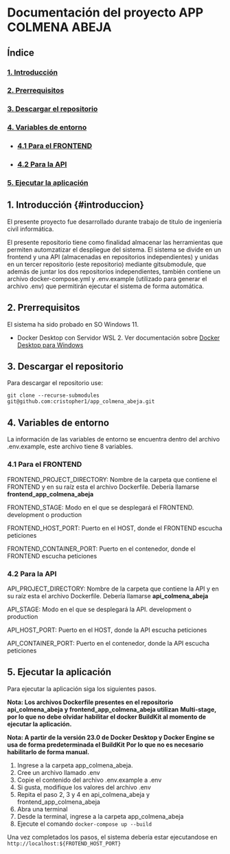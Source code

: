 # Documentación del proyecto APP COLMENA ABEJA

## Índice

### [1. Introducción](#introduccion)

### [2. Prerrequisitos](#prerrequisitos)

### [3. Descargar el repositorio](#descarga)

### [4. Variables de entorno](#entorno)

 * ### [4.1 Para el FRONTEND](#entorno-frontend)

 * ### [4.2 Para la API](#entorno-api)

### [5. Ejecutar la aplicación](#run)

## 1. Introducción {#introduccion}

El presente proyecto fue desarrollado durante trabajo de titulo de ingeniería civil informática.

El presente repositorio tiene como finalidad almacenar las herramientas que permiten automzatizar el
despliegue del sistema. El sistema se divide en un frontend y una API (almacenadas en repositorios independientes)
y unidas en un tercer repositorio (este repositorio) mediante gitsubmodule, que además de juntar los dos
repositorios independientes, también contiene un archivo docker-compose.yml y .env.example (utilizado
para generar el archivo .env) que permitirán ejecutar el sistema de forma automática.

## <a id="prerrequisitos"></a>2. Prerrequisitos

El sistema ha sido probado en SO Windows 11.

* Docker Desktop con Servidor WSL 2. Ver documentación sobre [Docker Desktop para Windows](https://docs.docker.com/desktop/install/windows-install/)

## <a id="descarga"></a>3. Descargar el repositorio

Para descargar el repositorio use:
    
    git clone --recurse-submodules git@github.com:cristopher1/app_colmena_abeja.git

## <a id="entorno"></a>4. Variables de entorno

La información de las variables de entorno se encuentra dentro del archivo .env.example, este archivo
tiene 8 variables.

### <a id="entorno-frontend"></a>4.1 Para el FRONTEND

FRONTEND_PROJECT_DIRECTORY: Nombre de la carpeta que contiene el FRONTEND y en su raíz esta el
archivo Dockerfile. Debería llamarse **frontend_app_colmena_abeja**

FRONTEND_STAGE: Modo en el que se desplegará el FRONTEND. development o production

FRONTEND_HOST_PORT: Puerto en el HOST, donde el FRONTEND escucha peticiones

FRONTEND_CONTAINER_PORT: Puerto en el contenedor, donde el FRONTEND escucha peticiones

### <a id="entorno-api"></a>4.2 Para la API

API_PROJECT_DIRECTORY: Nombre de la carpeta que contiene la API y en su raíz esta el
archivo Dockerfile. Debería llamarse **api_colmena_abeja**

API_STAGE: Modo en el que se desplegará la API. development o production

API_HOST_PORT: Puerto en el HOST, donde la API escucha peticiones

API_CONTAINER_PORT: Puerto en el contenedor, donde la API escucha peticiones

## <a id="run"></a>5. Ejecutar la aplicación

Para ejecutar la aplicación siga los siguientes pasos.

**Nota: Los archivos Dockerfile presentes en el repositorio api_colmena_abeja y frontend_app_colmena_abeja utilizan**
**Multi-stage, por lo que no debe olvidar habilitar el docker BuildKit al momento de ejecutar la aplicación.**

**Nota: A partir de la versión 23.0 de Docker Desktop y Docker Engine se usa de forma predeterminada el BuildKit**
**Por lo que no es necesario habilitarlo de forma manual.**

1. Ingrese a la carpeta app_colmena_abeja.
2. Cree un archivo llamado .env
3. Copie el contenido del archivo .env.example a .env
4. Si gusta, modifique los valores del archivo .env
5. Repita el paso 2, 3 y 4 en api_colmena_abeja y frontend_app_colmena_abeja
6. Abra una terminal
7. Desde la terminal, ingrese a la carpeta app_colmena_abeja
8. Ejecute el comando `docker-compose up --build`

Una vez completados los pasos, el sistema debería estar ejecutandose en `http://localhost:${FROTEND_HOST_PORT}`
